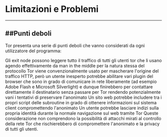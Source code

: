 # Limitazioni e Problemi
---
##Punti deboli
---
Tor presenta una serie di punti deboli che vanno considerati da ogni utilizzatore del programma:

Gli exit node possono leggere tutto il traffico di tutti gli utenti tor che li usano agendo effettivamente da man in the middle per la natura stessa del protocollo
Tor viene convenzionalmente usato per mascherare l'origine del traffico HTTP, però un utente inesperto potrebbe abilitare vari plugin del browser che sono in grado di comunicare in rete liberamente (ad esempio Adobe Flash e Microsoft Silverlight) e dunque finirebbero per contattare direttamente il destinatario senza passare per Tor rendendo potenzialmente vani i tentativi di preservare l'anonimato
Un sito web potrebbe includere tra i propri script delle subroutine in grado di ottenere informazioni sul sistema client compromettendo l'anonimato
Un utente potrebbe lasciare indizi sulla propria identità durante la normale navigazione sul web tramite Tor
Queste considerazione non comprendono la possibilità di attacchi mirati al controllo della rete Tor che rischierebbero di compromettere l'anonimato e la privacy di tutti gli utenti.